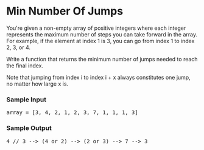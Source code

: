 # Min Number Of Jumps

You're given a non-empty array of positive integers where each integer represents the maximum number of steps you can take forward in the array. For example, if the element at index 1 is 3, you can go from index 1 to index 2, 3, or 4. 

Write a function that returns the minimum number of jumps needed to reach the final index. 

Note that jumping from index i to index i + x always constitutes one jump, no matter how large x is. 

### Sample Input

<pre>
array = [3, 4, 2, 1, 2, 3, 7, 1, 1, 1, 3]
</pre>

### Sample Output
<pre>
4 // 3 --> (4 or 2) --> (2 or 3) --> 7 --> 3
</pre>
